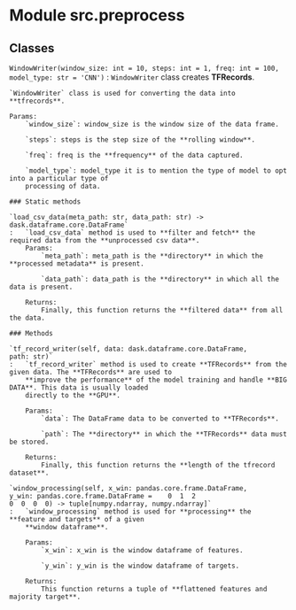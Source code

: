 Module src.preprocess
=====================

Classes
-------

`WindowWriter(window_size: int = 10, steps: int = 1, freq: int = 100, model_type: str = 'CNN')`
:   `WindowWriter` class creates **TFRecords**.

    `WindowWriter` class is used for converting the data into **tfrecords**.
    
    Params:
        `window_size`: window_size is the window size of the data frame.
    
        `steps`: steps is the step size of the **rolling window**.
    
        `freq`: freq is the **frequency** of the data captured.
    
        `model_type`: model_type it is to mention the type of model to opt into a particular type of
        processing of data.

    ### Static methods

    `load_csv_data(meta_path: str, data_path: str) ‑> dask.dataframe.core.DataFrame`
    :   `load_csv_data` method is used to **filter and fetch** the required data from the **unprocessed csv data**.
        Params:
            `meta_path`: meta_path is the **directory** in which the **processed metadata** is present.
        
            `data_path`: data_path is the **directory** in which all the data is present.
        
        Returns:
            Finally, this function returns the **filtered data** from all the data.

    ### Methods

    `tf_record_writer(self, data: dask.dataframe.core.DataFrame, path: str)`
    :   `tf_record_writer` method is used to create **TFRecords** from the given data. The **TFRecords** are used to
        **improve the performance** of the model training and handle **BIG DATA**. This data is usually loaded
        directly to the **GPU**.
        
        Params:
            `data`: The DataFrame data to be converted to **TFRecords**.
        
            `path`: The **directory** in which the **TFRecords** data must be stored.
        
        Returns:
            Finally, this function returns the **length of the tfrecord dataset**.

    `window_processing(self, x_win: pandas.core.frame.DataFrame, y_win: pandas.core.frame.DataFrame =    0  1  2
    0  0  0  0) ‑> tuple[numpy.ndarray, numpy.ndarray]`
    :   `window_processing` method is used for **processing** the **feature and targets** of a given
        **window dataframe**.
        
        Params:
            `x_win`: x_win is the window dataframe of features.
        
            `y_win`: y_win is the window dataframe of targets.
        
        Returns:
            This function returns a tuple of **flattened features and majority target**.